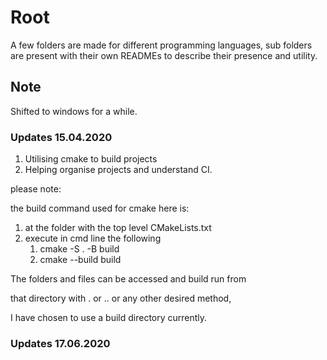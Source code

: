 # Root 

A few folders are made for different programming languages,
sub folders are present with their own READMEs to describe
their presence and utility.

## Note
Shifted to windows for a while.

### Updates 15.04.2020

1. Utilising cmake to build projects
2. Helping organise projects and understand CI.

please note: 

the build command used for cmake here is:

1. at the folder with the top level CMakeLists.txt
2. execute in cmd line the following
   1. cmake -S . -B build
   2. cmake --build build

The folders and files can be accessed and build run from

that directory with . or .. or any other desired method,

I have chosen to use a build directory currently.


### Updates 17.06.2020